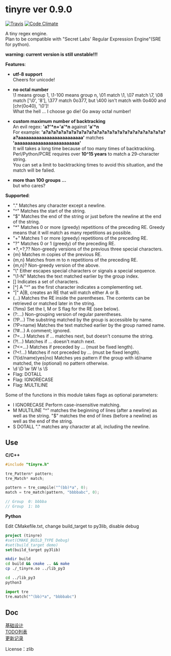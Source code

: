 
# tinyre ver 0.9.0

[![Travis](https://travis-ci.org/fy0/tinyre.svg?branch=master)](https://travis-ci.org/fy0/tinyre)
[![Code Climate](https://codeclimate.com/github/fy0/tinyre/badges/gpa.svg)](https://codeclimate.com/github/fy0/tinyre)

A tiny regex engine.  
Plan to be compatible with "Secret Labs' Regular Expression Engine"(SRE for python).  

**warning: current version is still unstable!!!**

**Features**:  
* **utf-8 support**  
  Cheers for unicode!  

* **no octal number**  
  \\1 means group 1, \\1-100 means group n, \\01 match \\1, \\07 match \\7, \\08 match ['\\0', '8'], \\377 match 0o377, but \\400 isn't match with 0o400 and [chr(0o40), '\\0']!  
  What the hell ... I choose go die! Go away octal number!  

* **custom maximum number of backtracking**  
  An evil regex: **'a?'\*n+'a'\*n** against **'a'\*n**  
  For example: **'a?a?a?a?a?a?a?a?a?a?a?a?a?a?a?a?a?a?a?a?a?a?a?a?a?aaaaaaaaaaaaaaaaaaaaaaaaa'** matches **'aaaaaaaaaaaaaaaaaaaaaaaaa'**  
  It will takes a long time because of too many times of backtracking. Perl/Python/PCRE requires over **10^15 years** to match a 29-character string.  
  You can set a limit to backtracking times to avoid this situation, and the match will be falied.  

* **more than 100 groups ...**  
  but who cares?  


**Supported**:
*    "."      Matches any character except a newline.
*    "^"      Matches the start of the string.
*    "$"      Matches the end of the string or just before the newline at the end of the string.
*    "*"      Matches 0 or more (greedy) repetitions of the preceding RE. Greedy means that it will match as many repetitions as possible.
*    "+"      Matches 1 or more (greedy) repetitions of the preceding RE.
*    "?"      Matches 0 or 1 (greedy) of the preceding RE.
*    *?,+?,?? Non-greedy versions of the previous three special characters.
*    {m}      Matches m copies of the previous RE.  
*    {m,n}    Matches from m to n repetitions of the preceding RE.
*    {m,n}?   Non-greedy version of the above.
*    "\\"     Either escapes special characters or signals a special sequence.
*    "\\1-N"  Matches the text matched earlier by the group index.  
*    []       Indicates a set of characters.  
*    [^]      A "^" as the first character indicates a complementing set.  
*    "|"      A|B, creates an RE that will match either A or B.  
*    (...)    Matches the RE inside the parentheses. The contents can be retrieved or matched later in the string.  
*    (?ims)   Set the I, M or S flag for the RE (see below).  
*    (?:...)  Non-grouping version of regular parentheses.  
*    (?P<name>...) The substring matched by the group is accessible by name.  
*    (?P=name)     Matches the text matched earlier by the group named name.
*    (?#...)  A comment; ignored.  
*    (?=...)  Matches if ... matches next, but doesn't consume the string.  
*    (?!...)  Matches if ... doesn't match next.  
*    (?<=...) Matches if preceded by ... (must be fixed length).  
*    (?<!...) Matches if not preceded by ... (must be fixed length).  
*    (?(id/name)yes|no) Matches yes pattern if the group with id/name matched, the (optional) no pattern otherwise.  
*    \\d \\D \\w \\W \\s \\S  
*    Flag: DOTALL
*    Flag: IGNORECASE
*    Flag: MULTILINE


Some of the functions in this module takes flags as optional parameters:
*    I  IGNORECASE  Perform case-insensitive matching.
*    M  MULTILINE   "^" matches the beginning of lines (after a newline) as well as the string. "$" matches the end of lines (before a newline) as well as the end of the string.
*    S  DOTALL      "." matches any character at all, including the newline.

## Use

**C/C++**
```C
#include "tinyre.h"

tre_Pattern* pattern;
tre_Match* match;

pattern = tre_compile("^(bb)*a", 0);
match = tre_match(pattern, "bbbbabc", 0);

// Group  0: bbbba
// Group  1: bb
```

**Python**

Edit CMakefile.txt, change build_target to py3lib, disable debug
```cmake
project (tinyre)
#set(CMAKE_BUILD_TYPE Debug)
#set(build_target demo)
set(build_target py3lib)
```

```bash
mkdir build
cd build && cmake .. && make
cp ./_tinyre.so ../lib_py3

cd ../lib_py3
python3
```

```Python
import tre
tre.match("^(bb)*a", "bbbbabc")
```


## Doc

[基础设计](https://github.com/fy0/tinyre/wiki/%E5%9F%BA%E7%A1%80%E8%AE%BE%E8%AE%A1)  
[TODO列表](https://github.com/fy0/tinyre/wiki/todo-%E5%88%97%E8%A1%A8)  
[更新记录](https://github.com/fy0/tinyre/wiki/%E6%9B%B4%E6%96%B0%E8%AE%B0%E5%BD%95)  

License：zlib
